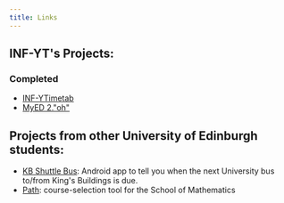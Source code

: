 ```yaml
---
title: Links
---
```


INF-YT's Projects:
------------------

### Completed

* [INF-YTimetab](http://timetab.inf-yt.org.uk)
* [MyED 2."oh"](http://inf-yt.org.uk/ilw)


Projects from other University of Edinburgh students:
-----------------------------------------------------

* [KB Shuttle Bus](https://play.google.com/store/apps/details?id=com.uni.kbshuttlebus):
    Android app to tell you when the next University bus to/from King's Buildings
    is due.
* [Path](http://path.eusa.ed.ac.uk/courses/): course-selection tool for the School of Mathematics
